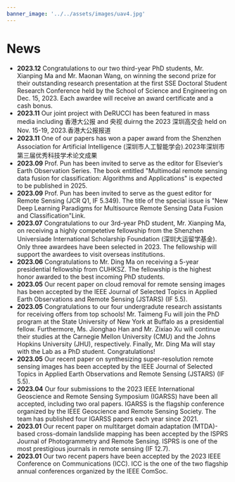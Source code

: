 ```yaml
---
banner_image: '../../assets/images/uav4.jpg'
---
```


# **News**

- **2023.12** Congratulations to our two third-year PhD students, Mr. Xianping Ma and Mr. Maonan Wang, on winning the second prize for their outstanding research presentation at the first SSE Doctoral Student Research Conference held by the School of Science and Engineering on Dec. 15, 2023. Each awardee will receive an award certificate and a cash bonus.
- **2023.11** Our joint project with DeRUCCI has been featured in mass media including 香港大公报 and 央视 duirng the 2023 深圳高交会 held on Nov. 15-19, 2023.香港大公报报道
- **2023.11** One of our papers has won a paper award from the Shenzhen Association for Artificial Intelligence (深圳市人工智能学会).2023年深圳市第三届优秀科技学术论文成果
- **2023.09** Prof. Pun has been invited to serve as the editor for Elsevier’s Earth Observation Series. The book entitled "Multimodal remote sensing data fusion for classification: Algorithms and Applications" is expected to be published in 2025.
- **2023.09** Prof. Pun has been invited to serve as the guest editor for Remote Sensing (JCR Q1, IF 5.349). The title of the special issue is "New Deep Learning Paradigms for Multisource Remote Sensing Data Fusion and Classification"Link.
- **2023.07** Congratulations to our 3rd-year PhD student, Mr. Xianping Ma, on receiving a highly competetive fellowship from the Shenzhen Universiade International Scholarship Foundation (深圳大运留学基金). Only three awardees have been selected in 2023. The fellowship will support the awardees to visit overseas institutions.
- **2023.06** Congratulations to Mr. Ding Ma on receiving a 5-year presidential fellowship from CUHKSZ. The fellowship is the highest honor awarded to the best incoming PhD students.
- **2023.05** Our recent paper on cloud removal for remote sensing images has been accepted by the IEEE Journal of Selected Topics in Applied Earth Observations and Remote Sensing (JSTARS) (IF 5.5).
- **2023.05** Congratulations to our four undergradute research assistants for receiving offers from top schools! Mr. Taimeng Fu will join the PhD program at the State University of New York at Buffalo as a presidential fellow. Furthermore, Ms. Jionghao Han and Mr. Zixiao Xu will continue their studies at the Carnegie Mellon University (CMU) and the Johns Hopkins University (JHU), respectively. Finally, Mr. Ding Ma will stay with the Lab as a PhD student. Congratulations!
- **2023.05** Our recent paper on synthesizing super-resolution remote sensing images has been accepted by the IEEE Journal of Selected Topics in Applied Earth Observations and Remote Sensing (JSTARS) (IF 5.5).
- **2023.04** Our four submissions to the 2023 IEEE International Geoscience and Remote Sensing Symposium (IGARSS) have been all accepted, including two oral papers. IGARSS is the flagship conference organized by the IEEE Geoscience and Remote Sensing Society. The team has published four IGARSS papers each year since 2021.
- **2023.01** Our recent paper on multitarget domain adaptation (MTDA)-based cross-domain landslide mapping has been accepted by the ISPRS Journal of Photogrammetry and Remote Sensing. ISPRS is one of the most prestigious journals in remote sensing (IF 12.7).
- **2023.01** Our two recent papers have been accepted by the 2023 IEEE Conference on Communications (ICC). ICC is the one of the two flagship annual conferences organized by the IEEE ComSoc.